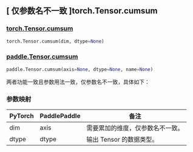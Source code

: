 ## [ 仅参数名不一致 ]torch.Tensor.cumsum

### [torch.Tensor.cumsum](https://pytorch.org/docs/stable/generated/torch.Tensor.cumsum.html?highlight=cumsum#torch.Tensor.cumsum)

```python
torch.Tensor.cumsum(dim, dtype=None)
```

### [paddle.Tensor.cumsum](https://www.paddlepaddle.org.cn/documentation/docs/zh/api/paddle/Tensor_cn.html#cumsum-axis-none-dtype-none-name-none)

```python
paddle.Tensor.cumsum(axis=None, dtype=None, name=None)
```

两者功能一致且参数用法一致，仅参数名不一致，具体如下：

### 参数映射

| PyTorch | PaddlePaddle | 备注                           |
| ------- | ------------ | ------------------------------ |
| dim     | axis         | 需要累加的维度，仅参数名不一致。 |
| dtype   | dtype        | 输出 Tensor 的数据类型。       |
